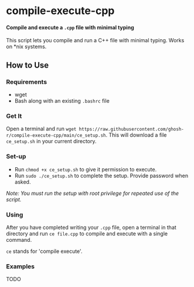 # compile-execute-cpp

#### Compile and execute a `.cpp` file with minimal typing

This script lets you compile and run a C++ file with minimal typing. Works on \*nix systems.

## How to Use

### Requirements
* wget
* Bash along with an existing `.bashrc` file

### Get It
Open a terminal and run `wget https://raw.githubusercontent.com/ghosh-r/compile-execute-cpp/main/ce_setup.sh`. This will download a file `ce_setup.sh` in your current directory.

### Set-up
* Run `chmod +x ce_setup.sh` to give it permission to execute.
* Run `sudo ./ce_setup.sh` to complete the setup. Provide password when asked.

*Note: You must run the setup with root privilege for repeated use of the script.*

### Using
After you have completed writing your `.cpp` file, open a terminal in that directory and run `ce file.cpp` to compile and execute with a single command.

`ce` stands for 'compile execute'.

### Examples
TODO
 

